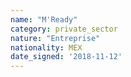 ```yaml
---
name: "M'Ready"
category: private_sector
nature: "Entreprise"
nationality: MEX
date_signed: '2018-11-12'
---
```

    